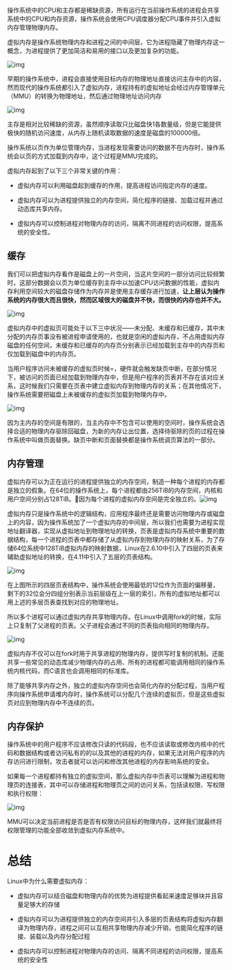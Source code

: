操作系统中的CPU和主存都是稀缺资源，所有运行在当前操作系统的进程会共享系统中的CPU和内存资源，操作系统会使用CPU调度器分配CPU事件并引入虚拟内存管理物理内存。

虚拟内存是操作系统物理内存和进程之间的中间层，它为进程隐藏了物理内存这一概念，为进程提供了更加简洁和易用的接口以及更加复杂的功能。



![img](https://cdn.nlark.com/yuque/0/2020/png/439735/1586677688877-c22bfb39-5e9b-49ef-bdbb-93de8cad5720.png)

早期的操作系统中，进程会直接使用目标内存的物理地址直接访问主存中的内容，然而现代的操作系统都引入了虚拟内存，进程持有的虚拟地址会经过内存管理单元（MMU）的转换为物理地址，然后通过物理地址访问内存

![img](https://cdn.nlark.com/yuque/0/2020/png/439735/1586688421165-0ccef3f0-5384-4327-a22b-3f85b07564cf.png)

主存是相对比较稀缺的资源，虽然顺序读取只比磁盘快1各数量级，但是它能提供极快的随机访问速度，从内存上随机读取数据的速度是磁盘的100000倍。

操作系统以页作为单位管理内存，当进程发现需要访问的数据不在内存时，操作系统会以页的方式加载到内存中，这个过程是MMU完成的。

虚拟内存起到了以下三个非常关键的作用：

- 虚拟内存可以利用磁盘起到缓存的作用，提高进程访问指定内存的速度。
- 虚拟内存可以为进程提供独立的内存空间，简化程序的链接、加载过程并通过动态库共享内存。

- 虚拟内存可以控制进程对物理内存的访问，隔离不同进程的访问权限，提高系统的安全性。



## 缓存

我们可以把虚拟内存看作是磁盘上的一片空间，当这片空间的一部分访问比较频繁时，这部分数据会以页为单位缓存到主存中以加速CPU访问数据的性能，虚拟内存利用空间较大的磁盘存储作为内存并是使用主存缓存进行加速，**让上层认为操作系统的内存很大而且很快，然而区域很大的磁盘并不快，而很快的内存也并不大。**

![img](https://cdn.nlark.com/yuque/0/2020/png/439735/1586689372372-f5021c63-4560-4185-a39b-50a6765b2f19.png)

虚拟内存中的虚拟页可能处于以下三中状况——未分配、未缓存和已缓存，其中未分配的内存页事没有被进程申请使用的，也就是空闲的虚拟内存，不占用虚拟内存磁盘的任何空间，未缓存和已缓存的内存页分别表示已经加载到主存中的内存页和仅加载到磁盘中的内存页。

当用户程序访问未被缓存的虚拟页时候=，硬件就会触发缺页中断，在部分情况下，被访问的页面已经加载到物理内存中，但是用户程序的页表并不存在该对应关系，这时候我们只需要在页表中建立虚拟内存到物理内存的关系；在其他情况下，操作系统需要把磁盘上未被缓存的虚拟页加载到物理内存中。

![img](https://cdn.nlark.com/yuque/0/2020/png/439735/1586691195142-945d4264-a6df-4155-950d-54333f4d82ac.png)

因为主内存的空间是有限的，当主内存中不包含可以使用的空间时，操作系统会选择合适的物理内存驱除回磁盘，为新的内存让出位置，选择待驱除的页的过程在操作系统中叫做页面替换。缺页中断和页面替换都是操作系统调页算法的一部分。

## 内存管理

虚拟内存可以为正在运行的进程提供独立的内存空间，制造一种每个进程的内存都是独立的假象。在64位的操作系统上，每个进程都由256TiB的内存空间，内核和用户空间分别占128TiB。因为每个进程的虚拟内存空间是完全独立的。![img](https://cdn.nlark.com/yuque/0/2020/png/439735/1586691827556-8a5ae9fb-3adc-44fd-8afd-868b62bd0892.png)

虚拟内存只是操作系统中的逻辑结构，应用程序最终还是需要访问物理内存或磁盘上的内容，因为操作系统加了一个虚拟内存的中间层，所以我们也需要为进程实现地址翻译器，实现从虚拟地址到物理地址的转换，页表是虚拟内存系统中重要的数据结构，每一个进程的页表中都存储了从虚拟内存到物理内存的映射关系，为了存储64位系统中128TiB虚拟内存的映射数据，Linux在2.6.10中引入了四层的页表来辅助虚拟地址的转换，在4.11中引入了五层的页表结构。

![img](https://cdn.nlark.com/yuque/0/2020/png/439735/1586743580200-de9c30f0-c48c-43e5-a831-2a27cbbfe697.png)

在上图所示的四层页表结构中，操作系统会使用最低的12位作为页面的偏移量，剩下的32位会分四组分别表示当前层级在上一层的索引，所有的虚拟地址都可以用上述的多层页表查找到对应的物理地址。

所以多个进程可以通过虚拟内存共享物理内存。在Linux中调用fork的时候，实际上只复制了父进程的页表。父子进程会通过不同的页表指向相同的物理内存。

![img](https://cdn.nlark.com/yuque/0/2020/png/439735/1586744970095-66ad2d65-a110-4d3b-adb0-79df34e163cb.png)

虚拟内存不仅可以在fork时用于共享进程的物理内存，提供写时复制的机制。还能共享一些常见的动态库减少物理内存的占用、所有的进程都可能调用相同的操作系统内核代码，而C语言也会调用相同的标准库。

除了能够共享内存之外，独立的虚拟内存空间也会简化内存的分配过程，当用户程序向操作系统申请堆内存时，操作系统可以分配几个连续的虚拟页，但是这些虚拟页对应到物理内存中不连续的页。

## 内存保护

操作系统中的用户程序不应该修改只读的代码段，也不应该读取或修改内核中的代码和数据结构或者访问私有的的以及其他的进程的内存，如果无法对用户程序的内存访问进行限制，攻击者就可以访问和修改其他进程的内存影响系统的安全。

如果每一个进程都持有独立的虚拟空间，那么虚拟内存中页表可以理解为进程和物理页的连接表，其中可以存储进程和物理页之间的访问关系，包括读权限、写权限和执行权限：

![img](https://cdn.nlark.com/yuque/0/2020/png/439735/1586746676182-d6998fc2-b595-4aec-a190-72f15048433d.png)

MMU可以决定当前进程是否是否有权限访问目标的物理内存，这样我们就最终将权限管理的功能全部收敛到虚拟内存系统中。

# 总结

Linux中为什么需要虚拟内存：

- 虚拟内存可以结合磁盘和物理内存的优势为进程提供看起来速度足够块并且容量足够大的存储
- 虚拟内存可以为进程提供独立的内存空间并引入多层的页表结构将虚拟内存翻译为物理内存，进程之间可以互相共享物理内存减少开销，也能简化程序的链接、装载以及内存分配过程

- 虚拟内存可以控制进程对物理内存的访问、隔离不同进程的访问权限，提高系统的安全性

